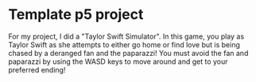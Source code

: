 # Template p5 project

For my project, I did a "Taylor Swift Simulator". 
In this game, you play as Taylor Swift as she attempts to either go home or find love but is being chased by a deranged fan and the paparazzi! You must avoid the fan and paparazzi by using the WASD keys to move around and get to your preferred ending!

